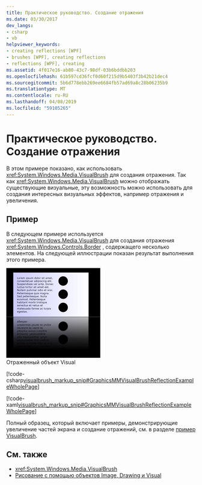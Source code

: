 ```yaml
---
title: Практическое руководство. Создание отражения
ms.date: 03/30/2017
dev_langs:
- csharp
- vb
helpviewer_keywords:
- creating reflections [WPF]
- brushes [WPF], creating reflections
- reflections [WPF], creating
ms.assetid: 4f017e16-ab80-43c7-98df-03b6bddbb203
ms.openlocfilehash: 61b597cd36fcf0d60f215d9b5403f3b42b21dec4
ms.sourcegitcommit: 5b6d778ebb269ee6684fb57ad69a8c28b06235b9
ms.translationtype: MT
ms.contentlocale: ru-RU
ms.lasthandoff: 04/08/2019
ms.locfileid: "59105265"
---
```

# <a name="how-to-create-a-reflection"></a>Практическое руководство. Создание отражения
В этом примере показано, как использовать <xref:System.Windows.Media.VisualBrush> для создания отражения. Так как <xref:System.Windows.Media.VisualBrush> можно отображать существующие визуальные, эту возможность можно использовать для создания интересных визуальных эффектов, например отражения и увеличения.  
  
## <a name="example"></a>Пример  
 В следующем примере используется <xref:System.Windows.Media.VisualBrush> для создания отражения <xref:System.Windows.Controls.Border> , содержащего несколько элементов. На следующей иллюстрации показан результат выполнения этого примера.  
  
 ![Объект отражены визуальный объект](./media/graphicsmm-visualbrush-reflection-small.jpg "graphicsmm_visualbrush_reflection_small")  
Отраженный объект Visual  
  
 [!code-csharp[visualbrush_markup_snip#GraphicsMMVisualBrushReflectionExampleWholePage](~/samples/snippets/csharp/VS_Snippets_Wpf/visualbrush_markup_snip/CSharp/ReflectionExample.cs#graphicsmmvisualbrushreflectionexamplewholepage)]
 
 [!code-xaml[visualbrush_markup_snip#GraphicsMMVisualBrushReflectionExampleWholePage](~/samples/snippets/xaml/VS_Snippets_Wpf/visualbrush_markup_snip/XAML/ReflectionExample.xaml#graphicsmmvisualbrushreflectionexamplewholepage)]  
  
 Полный образец, который включает примеры, демонстрирующие увеличение частей экрана и создание отражений, см. в разделе [пример VisualBrush](https://go.microsoft.com/fwlink/?LinkID=160049).  
  
## <a name="see-also"></a>См. также

- <xref:System.Windows.Media.VisualBrush>
- [Рисование с помощью объектов Image, Drawing и Visual](painting-with-images-drawings-and-visuals.md)
